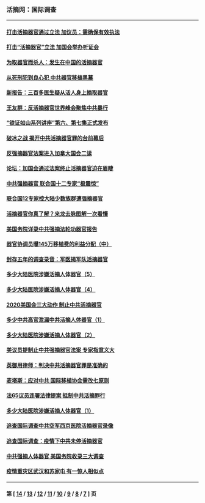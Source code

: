 ### 活摘网：国际调查
---
#### [打击活摘器官通过立法 加议员：需确保有效执法](../../pages/nf5947/n13886356.md?03270430) 
#### [打击“活摘器官”立法 加国会举办听证会](../../pages/nf5947/n13869362.md?03270430) 
#### [为取器官而杀人：发生在中国的活摘器官](../../pages/nf5947/n13794731.md?03270430) 
#### [从死刑犯到良心犯 中共器官移植黑幕](../../pages/nf5947/n13764669.md?03270430) 
#### [新报告：三百多医生疑从活人身上摘取器官](../../pages/nf5947/n13703044.md?03270430) 
#### [王友群：反活摘器官世界峰会聚焦中共暴行](../../pages/nf5947/n13250738.md?03270430) 
#### [“铁证如山系列讲座”第六、第七集正式发布](../../pages/nf5947/n13106287.md?03270430) 
#### [破冰之战 揭开中共活摘器官罪的台前幕后](../../pages/nf5947/n13082457.md?03270430) 
#### [反强摘器官法案进入加拿大国会二读](../../pages/nf5947/n13033450.md?03270430) 
#### [论坛：加国会通过法案终止活摘器官迫在眉睫](../../pages/nf5947/n13029839.md?03270430) 
#### [中共强摘器官 联合国十二专家“极震惊”](../../pages/nf5947/n13024313.md?03270430) 
#### [联合国12专家控大陆少数族群遭强摘器官](../../pages/nf5947/n13023877.md?03270430) 
#### [活摘器官你真了解？来龙去脉图解一次看懂](../../pages/nf5947/n13013820.md?03270430) 
#### [美国务院详录中共强摘法轮功器官报告](../../pages/nf5947/n12944519.md?03270430) 
#### [器官协调员曝145万移植费的利益分配（中）](../../pages/nf5947/n12894547.md?03270430) 
#### [封存五年的调查录音：军医揭军队活摘器官](../../pages/nf5947/n12798692.md?03270430) 
#### [多少大陆医院涉嫌活摘人体器官（5）](../../pages/nf5947/n12768383.md?03270430) 
#### [多少大陆医院涉嫌活摘人体器官（4）](../../pages/nf5947/n12664434.md?03270430) 
#### [2020美国会三大动作 制止中共活摘器官](../../pages/nf5947/n12682004.md?03270430) 
#### [多少中共高官泄漏中共活摘人体器官（1）](../../pages/nf5947/n12671234.md?03270430) 
#### [多少大陆医院涉嫌活摘人体器官（2）](../../pages/nf5947/n12655589.md?03270430) 
#### [美议员提制止中共强摘器官法案 专家指意义大](../../pages/nf5947/n12630561.md?03270430) 
#### [英御用律师：判决中共活摘器官罪是准确的](../../pages/nf5947/n12580740.md?03270430) 
#### [麦塔斯：应对中共 国际移植协会需改七原则](../../pages/nf5947/n12514711.md?03270430) 
#### [法65议员连署法律提案 抵制中共活摘罪行](../../pages/nf5947/n12437047.md?03270430) 
#### [多少大陆医院涉嫌活摘人体器官（1）](../../pages/nf5947/n12414284.md?03270430) 
#### [追查国际调查中共空军西京医院活摘器官录像](../../pages/nf5947/n12348837.md?03270430) 
#### [追查国际调查：疫情下中共未停活摘器官](../../pages/nf5947/n12273415.md?03270430) 
#### [中共强摘人体器官 美国务院收录三大调查](../../pages/nf5947/n12181488.md?03270430) 
#### [疫情重灾区武汉和苏家屯 有一惊人相似点](../../pages/nf5947/n12150824.md?03270430) 

---
#### 第 [ [14](./14.md?03270430) / [13](./13.md?03270430) / [12](./12.md?03270430) / [11](./11.md?03270430) / [10](./10.md?03270430) / [9](./9.md?03270430) / [8](./8.md?03270430) / [7](./7.md?03270430) ] 页
